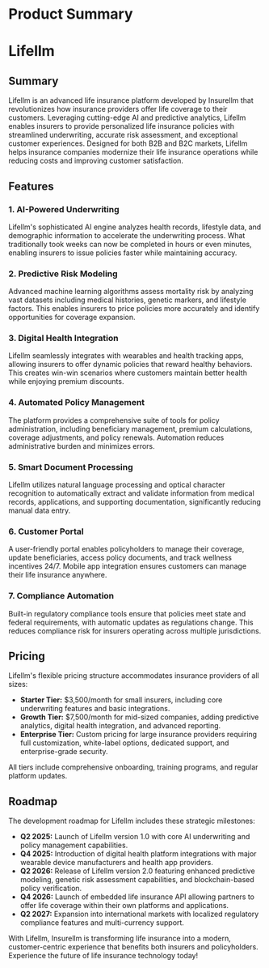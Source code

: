 # Product Summary

# Lifellm

## Summary

Lifellm is an advanced life insurance platform developed by Insurellm that revolutionizes how insurance providers offer life coverage to their customers. Leveraging cutting-edge AI and predictive analytics, Lifellm enables insurers to provide personalized life insurance policies with streamlined underwriting, accurate risk assessment, and exceptional customer experiences. Designed for both B2B and B2C markets, Lifellm helps insurance companies modernize their life insurance operations while reducing costs and improving customer satisfaction.

## Features

### 1. AI-Powered Underwriting
Lifellm's sophisticated AI engine analyzes health records, lifestyle data, and demographic information to accelerate the underwriting process. What traditionally took weeks can now be completed in hours or even minutes, enabling insurers to issue policies faster while maintaining accuracy.

### 2. Predictive Risk Modeling
Advanced machine learning algorithms assess mortality risk by analyzing vast datasets including medical histories, genetic markers, and lifestyle factors. This enables insurers to price policies more accurately and identify opportunities for coverage expansion.

### 3. Digital Health Integration
Lifellm seamlessly integrates with wearables and health tracking apps, allowing insurers to offer dynamic policies that reward healthy behaviors. This creates win-win scenarios where customers maintain better health while enjoying premium discounts.

### 4. Automated Policy Management
The platform provides a comprehensive suite of tools for policy administration, including beneficiary management, premium calculations, coverage adjustments, and policy renewals. Automation reduces administrative burden and minimizes errors.

### 5. Smart Document Processing
Lifellm utilizes natural language processing and optical character recognition to automatically extract and validate information from medical records, applications, and supporting documentation, significantly reducing manual data entry.

### 6. Customer Portal
A user-friendly portal enables policyholders to manage their coverage, update beneficiaries, access policy documents, and track wellness incentives 24/7. Mobile app integration ensures customers can manage their life insurance anywhere.

### 7. Compliance Automation
Built-in regulatory compliance tools ensure that policies meet state and federal requirements, with automatic updates as regulations change. This reduces compliance risk for insurers operating across multiple jurisdictions.

## Pricing

Lifellm's flexible pricing structure accommodates insurance providers of all sizes:

- **Starter Tier:** $3,500/month for small insurers, including core underwriting features and basic integrations.
- **Growth Tier:** $7,500/month for mid-sized companies, adding predictive analytics, digital health integration, and advanced reporting.
- **Enterprise Tier:** Custom pricing for large insurance providers requiring full customization, white-label options, dedicated support, and enterprise-grade security.

All tiers include comprehensive onboarding, training programs, and regular platform updates.

## Roadmap

The development roadmap for Lifellm includes these strategic milestones:

- **Q2 2025:** Launch of Lifellm version 1.0 with core AI underwriting and policy management capabilities.
- **Q4 2025:** Introduction of digital health platform integrations with major wearable device manufacturers and health app providers.
- **Q2 2026:** Release of Lifellm version 2.0 featuring enhanced predictive modeling, genetic risk assessment capabilities, and blockchain-based policy verification.
- **Q4 2026:** Launch of embedded life insurance API allowing partners to offer life coverage within their own platforms and applications.
- **Q2 2027:** Expansion into international markets with localized regulatory compliance features and multi-currency support.

With Lifellm, Insurellm is transforming life insurance into a modern, customer-centric experience that benefits both insurers and policyholders. Experience the future of life insurance technology today!
